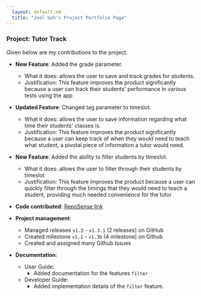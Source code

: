 ```yaml
---
  layout: default.md
  title: "Joel Goh's Project Portfolio Page"
---
```


### Project: Tutor Track


Given below are my contributions to the project.

* **New Feature**: Added the grade parameter.
  * What it does: allows the user to save and track grades for students.
  * Justification: This feature improves the product significantly because a user can track their students' performance in various tests using the app

* **Updated Feature**: Changed tag parameter to timeslot.
  * What it does: allows the user to save information regarding what time their students' classes is.
  * Justification: This feature improves the product significantly because a user can keep track of when they would need to teach what student, a pivotal piece of information a tutor would need.

* **New Feature**: Added the ability to filter students by timeslot.
    * What it does: allows the user to filter through their students by timeslot
    * Justification: This feature improves the product because a user can quickly filter through the timings that they would need to teach a student, providing much needed convenience for the tutor



* **Code contributed**: [RepoSense link](https://nus-cs2103-ay2324s2.github.io/tp-dashboard/?search=&sort=groupTitle&sortWithin=title&timeframe=commit&mergegroup=&groupSelect=groupByRepos&breakdown=true&checkedFileTypes=docs~functional-code~test-code~other&since=2024-02-23&tabOpen=true&tabType=authorship&tabAuthor=joelgoh1&tabRepo=AY2324S2-CS2103-F08-4%2Ftp%5Bmaster%5D&authorshipIsMergeGroup=false&authorshipFileTypes=docs~functional-code~test-code~other&authorshipIsBinaryFileTypeChecked=false&authorshipIsIgnoredFilesChecked=false)

* **Project management**:
    * Managed releases `v1.3` - `v1.3.1` (2 releases) on GitHub
    * Created milestone `v1.1` - `v1.3b` (4 milestone) on Github
    * Created and assigned many Github Issues


* **Documentation**:
    * User Guide:
        * Added documentation for the features `filter`
    * Developer Guide:
        * Added implementation details of the `filter` feature.

